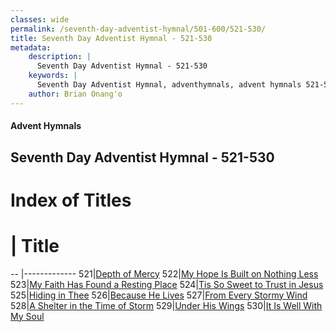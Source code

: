 ```yaml
---
classes: wide
permalink: /seventh-day-adventist-hymnal/501-600/521-530/
title: Seventh Day Adventist Hymnal - 521-530
metadata:
    description: |
      Seventh Day Adventist Hymnal - 521-530
    keywords: |
      Seventh Day Adventist Hymnal, adventhymnals, advent hymnals 521-530
    author: Brian Onang'o
---
```


#### Advent Hymnals
## Seventh Day Adventist Hymnal - 521-530

# Index of Titles
# | Title                        
-- |-------------
521|[Depth of Mercy](/seventh-day-adventist-hymnal/501-600/521-530/Depth-of-Mercy)
522|[My Hope Is Built on Nothing Less](/seventh-day-adventist-hymnal/501-600/521-530/My-Hope-Is-Built-on-Nothing-Less)
523|[My Faith Has Found a Resting Place](/seventh-day-adventist-hymnal/501-600/521-530/My-Faith-Has-Found-a-Resting-Place)
524|[Tis So Sweet to Trust in Jesus](/seventh-day-adventist-hymnal/501-600/521-530/Tis-So-Sweet-to-Trust-in-Jesus)
525|[Hiding in Thee](/seventh-day-adventist-hymnal/501-600/521-530/Hiding-in-Thee)
526|[Because He Lives](/seventh-day-adventist-hymnal/501-600/521-530/Because-He-Lives)
527|[From Every Stormy Wind](/seventh-day-adventist-hymnal/501-600/521-530/From-Every-Stormy-Wind)
528|[A Shelter in the Time of Storm](/seventh-day-adventist-hymnal/501-600/521-530/A-Shelter-in-the-Time-of-Storm)
529|[Under His Wings](/seventh-day-adventist-hymnal/501-600/521-530/Under-His-Wings)
530|[It Is Well With My Soul](/seventh-day-adventist-hymnal/501-600/521-530/It-Is-Well-With-My-Soul)